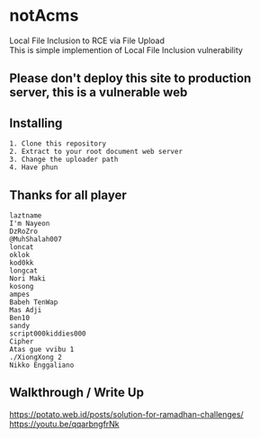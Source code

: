 # notAcms
Local File Inclusion to RCE via File Upload  
This is simple implemention of Local File Inclusion vulnerability

## Please don't deploy this site to production server, this is a vulnerable web

## Installing

```
1. Clone this repository
2. Extract to your root document web server
3. Change the uploader path
4. Have phun
```

## Thanks for all player
```
laztname
I'm Nayeon
DzRoZro
@MuhShalah007
loncat
oklok
kod0kk
longcat
Nori Maki
kosong
ampes
Babeh TenWap
Mas Adji
Ben10
sandy
script000kiddies000
Cipher
Atas gue vvibu 1
./XiongXong 2
Nikko Enggaliano
```

## Walkthrough / Write Up
https://potato.web.id/posts/solution-for-ramadhan-challenges/  
https://youtu.be/qqarbngfrNk
